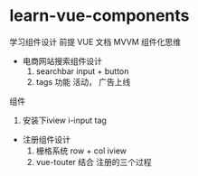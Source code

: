 # learn-vue-components
学习组件设计
前提
  VUE 文档  MVVM  组件化思维
- 电商网站搜索组件设计
  1. searchbar   input + button
  2. tags 功能   活动， 广告上线

组件  <search />
  1. 安装下iview   i-input   tag 
  

- 注册组件设计
  1. 栅格系统
  row + col  iview
  2. vue-touter  结合  注册的三个过程

